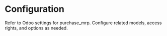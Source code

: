 # Configuration

Refer to Odoo settings for purchase_mrp. Configure related models, access rights, and options as needed.
